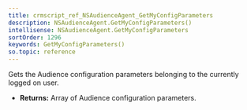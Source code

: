 ```yaml
---
title: crmscript_ref_NSAudienceAgent_GetMyConfigParameters
description: NSAudienceAgent.GetMyConfigParameters()
intellisense: NSAudienceAgent.GetMyConfigParameters
sortOrder: 1296
keywords: GetMyConfigParameters()
so.topic: reference
---
```



Gets the Audience configuration parameters belonging to the currently logged on user.



* **Returns:** Array of Audience configuration parameters.



